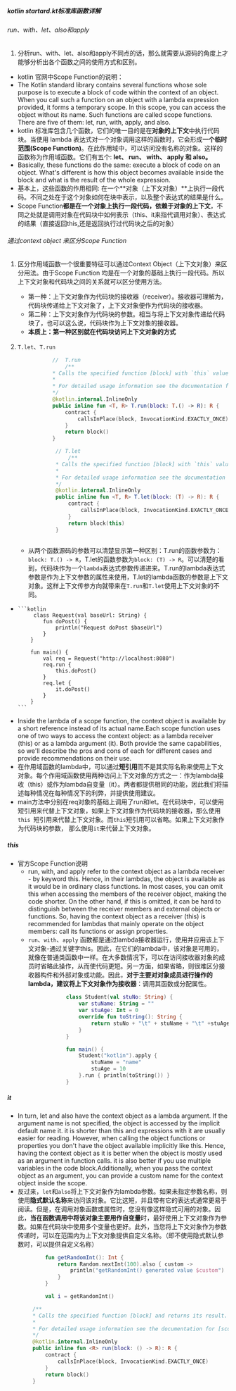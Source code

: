 ##### kotlin startard.kt标准库函数详解
###### run、with、let、also和apply
1. 分析run、with、let、also和apply不同点的话，那么就需要从源码的角度上才能够分析出各个函数之间的使用方式和区别。
- kotlin 官网中Scope Function的说明：
- The Kotlin standard library contains several functions whose sole purpose is to execute a block of code within the context of an object. When you call such a function on an object with a lambda expression provided, it forms a temporary scope. In this scope, you can access the object without its name. Such functions are called scope functions. There are five of them: let, run, with, apply, and also.
- kotlin 标准库包含几个函数，它们的唯一目的是在**对象的上下文**中执行代码块。当使用 lambda 表达式对一个对象调用这样的函数时，它会形成**一个临时范围(Scope Function)**。在此作用域中，可以访问没有名称的对象。这样的函数称为作用域函数。它们有五个: **let、 run、 with、 apply 和 also。**
- Basically, these functions do the same: execute a block of code on an object. What's different is how this object becomes available inside the block and what is the result of the whole expression.
- 基本上，这些函数的作用相同: 在一个**对象（上下文对象）**上执行一段代码。不同之处在于这个对象如何在块中表示，以及整个表达式的结果是什么。
- Scope Function**都是在一个对象上执行一段代码，依赖于对象的上下文**，不同之处就是调用对象在代码块中如何表示（this、it来指代调用对象）、表达式的结果（直接返回this,还是返回执行过代码块之后的对象）

###### 通过context object 来区分Scope Function
1. 区分作用域函数一个很重要特征可以通过Context Object（上下文对象）来区分用法。由于Scope Function 均是在一个对象的基础上执行一段代码。所以上下文对象和代码块之间的关系就可以区分使用方法。
   - 第一种：上下文对象作为代码块的接收器（receiver）。接收器可理解为，代码块传递给上下文对象了，上下文对象便作为代码块的接收器。
   - 第二种：上下文对象作为代码块的参数。相当与将上下文对象传递给代码块了，也可以这么说，代码块作为上下文对象的接收器。
   - **本质上：第一种区别就在代码块访问上下文对象的方式**

2. `T.let`、`T.run`
     ```kotlin
                //  T.run
                    /**
                * Calls the specified function [block] with `this` value as its receiver and returns its result.
                *
                * For detailed usage information see the documentation for [scope functions](https://kotlinlang.org/docs/reference/scope-functions.html#run).
                */
                @kotlin.internal.InlineOnly
                public inline fun <T, R> T.run(block: T.() -> R): R {
                    contract {
                        callsInPlace(block, InvocationKind.EXACTLY_ONCE)
                    }
                    return block()
                }
    ```

    ```kotlin
                // T.let
                    /**
                * Calls the specified function [block] with `this` value as its argument and returns its result.
                *
                * For detailed usage information see the documentation for [scope functions](https://kotlinlang.org/docs/reference/scope-functions.html#let).
                */
                @kotlin.internal.InlineOnly
                public inline fun <T, R> T.let(block: (T) -> R): R {
                    contract {
                        callsInPlace(block, InvocationKind.EXACTLY_ONCE)
                    }
                    return block(this)
                }
            
    ```
    - 从两个函数源码的参数可以清楚显示第一种区别：T.run的函数参数为：`block: T.() -> R`，T.let的函数参数为`block: (T) -> R`。可以清楚的看到，代码块作为一个`lambda`表达式参数传递进来。T.run的lambda表达式参数是作为上下文参数的属性来使用，T.let的lambda函数的参数是上下文对象。这样上下文传参方向就带来在`T.run`和`T.let`使用上下文对象的不同。
  - 
        ```kotlin
             class Request(val baseUrl: String) {
                fun doPost() {
                    println("Request doPost $baseUrl")
                }
            }

            fun main() {
                val req = Request("http://localhost:8080")
                req.run {
                    this.doPost()
                }
                req.let {
                    it.doPost()
                }
            }
        ```
-  Inside the lambda of a scope function, the context object is available by a short reference instead of its actual name.Each scope function uses one of two ways to access the context object: as a lambda receiver (this) or as a lambda argument (it). Both provide the same capabilities, so we'll describe the pros and cons of each for different cases and provide recommendations on their use.
-  在作用域函数的lambda中，可以通过**短引用**而不是其实际名称来使用上下文对象。每个作用域函数使用两种访问上下文对象的方式之一：作为lambda接收（this）或作为lambda自变量（it）。两者都提供相同的功能，因此我们将描述每种情况在每种情况下的利弊，并提供使用建议。
-  main方法中分别在req对象的基础上调用了run和let。在代码块中，可以使用短引用来代替上下文对象，如果上下文对象作为代码块的接收器，那么使用`this `短引用来代替上下文对象。而`this`短引用可以省略。如果上下文对象作为代码块的参数， 那么使用`it`来代替上下文对象。


##### this 
- 官方Scope Function说明
  - run, with, and apply refer to the context object as a lambda receiver - by keyword this. Hence, in their lambdas, the object is available as it would be in ordinary class functions. In most cases, you can omit this when accessing the members of the receiver object, making the code shorter. On the other hand, if this is omitted, it can be hard to distinguish between the receiver members and external objects or functions. So, having the context object as a receiver (this) is recommended for lambdas that mainly operate on the object members: call its functions or assign properties.
  - `run`、`with`、`apply` 函数都是通过lambda接收器运行，使用并应用该上下文对象-通过关键字this。因此，在它们的lambda中，该对象是可用的，就像在普通类函数中一样。在大多数情况下，可以在访问接收器对象的成员时省略此操作，从而使代码更短。另一方面，如果省略，则很难区分接收器构件和外部对象或功能。因此，**对于主要对对象成员进行操作的lambda，建议将上下文对象作为接收器**：调用其函数或分配属性。
    ```kotlin
                class Student(val stuNo: String) {
                    var stuName: String = ""
                    var stuAge: Int = 0
                    override fun toString(): String {
                        return stuNo + "\t" + stuName + "\t" +stuAge
                    }
                }

                fun main() {
                    Student("kotlin").apply {
                        stuName = "name"
                        stuAge = 10
                    }.run { println(toString()) }
                }
    ```

##### it
- In turn, let and also have the context object as a lambda argument. If the argument name is not specified, the object is accessed by the implicit default name it. it is shorter than this and expressions with it are usually easier for reading. However, when calling the object functions or properties you don't have the object available implicitly like this. Hence, having the context object as it is better when the object is mostly used as an argument in function calls. it is also better if you use multiple variables in the code block.Additionally, when you pass the context object as an argument, you can provide a custom name for the context object inside the scope.
- 反过来，`let`和`also`将上下文对象作为lambda参数。如果未指定参数名称，则使用**隐式默认名称**来访问该对象。它比这短，并且带有它的表达式通常更易于阅读。但是，在调用对象函数或属性时，您没有像这样隐式可用的对象。因此，**当在函数调用中将该对象主要用作自变量**时，最好使用上下文对象作为参数。如果在代码块中使用多个变量也更好。此外，当您将上下文对象作为参数传递时，可以在范围内为上下文对象提供自定义名称。（即不使用隐式默认参数时，可以提供自定义名称）

```kotlin
            fun getRandomInt(): Int {
                return Random.nextInt(100).also { custom ->
                    println("getRandomInt() generated value $custom")
                }
            }

            val i = getRandomInt()
```


```kotlin
        /**
        * Calls the specified function [block] and returns its result.
        *
        * For detailed usage information see the documentation for [scope functions](https://kotlinlang.org/docs/reference/scope-functions.html#run).
        */
        @kotlin.internal.InlineOnly
        public inline fun <R> run(block: () -> R): R {
            contract {
                callsInPlace(block, InvocationKind.EXACTLY_ONCE)
            }
            return block()
        }
```